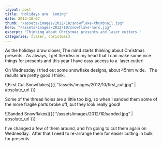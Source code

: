 ```yaml
---
layout: post
title: "Holidays are  Coming"
date: 2012-10-07
thumb: "/assets/images/2012/10/snowflake-thumbnail.jpg"
hero: "/assets/images/2012/10/snowflake-hero.jpg"
excerpt: "Thinking about Christmas presents and laser cutters."
categories: [laser, christmas]
---
```

As the holidays draw closer, The mind starts thinking about Christmas presents.  As always, I get the idea in my head that I can make some nice things for presents and this year I have easy access to a  laser cutter!

On Wednesday I tried out some snowflake designs, about 45mm wide.   The results are pretty good I think:

![First Cut Snowflakes]({{ "/assets/images/2012/10/first_cut.jpg" | absolute_url }})

Some of the thread holes are a little too big, so when I sanded them some of the more fragile parts broke off, but they look really good!

![Sanded Snowflakes]({{ "/assets/images/2012/10/sanded.jpg" | absolute_url }})

I've changed a few of them around, and I'm going to cut them again on Wednesday.  After that I need to re-arrange them for easier cutting in bulk for presents.